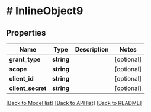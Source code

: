 # # InlineObject9

## Properties

Name | Type | Description | Notes
------------ | ------------- | ------------- | -------------
**grant_type** | **string** |  | [optional] 
**scope** | **string** |  | [optional] 
**client_id** | **string** |  | [optional] 
**client_secret** | **string** |  | [optional] 

[[Back to Model list]](../../README.md#documentation-for-models) [[Back to API list]](../../README.md#documentation-for-api-endpoints) [[Back to README]](../../README.md)


